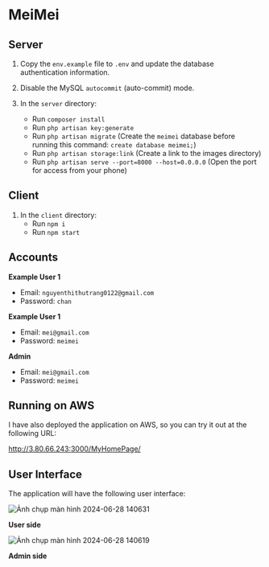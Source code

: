 # MeiMei

## Server

1. Copy the `env.example` file to `.env` and update the database authentication information.

2. Disable the MySQL `autocommit` (auto-commit) mode.

3. In the `server` directory:
   - Run `composer install`
   - Run `php artisan key:generate`
   - Run `php artisan migrate` (Create the `meimei` database before running this command: `create database meimei;`)
   - Run `php artisan storage:link` (Create a link to the images directory)
   - Run `php artisan serve --port=8000 --host=0.0.0.0` (Open the port for access from your phone)

## Client

1. In the `client` directory:
   - Run `npm i`
   - Run `npm start`

## Accounts

**Example User 1**
- Email: `nguyenthithutrang0122@gmail.com`
- Password: `chan`

**Example User 1**
- Email: `mei@gmail.com`
- Password: `meimei`

**Admin**
- Email: `mei@gmail.com`
- Password: `meimei`

## Running on AWS

I have also deployed the application on AWS, so you can try it out at the following URL:

http://3.80.66.243:3000/MyHomePage/

## User Interface

The application will have the following user interface:

![Ảnh chụp màn hình 2024-06-28 140631](https://github.com/ThuTrang912/MeiMei/assets/129019073/bdf5b8f1-1441-4acd-b140-d50df0762de9)

**User side**

![Ảnh chụp màn hình 2024-06-28 140619](https://github.com/ThuTrang912/MeiMei/assets/129019073/9ac9863e-6959-4e6b-8cb1-73375855f521)

**Admin side**





